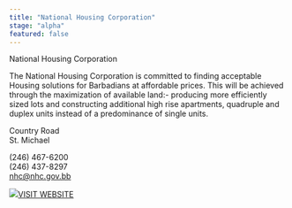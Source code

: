 ```yaml
---
title: "National Housing Corporation"
stage: "alpha"
featured: false
---
```


National Housing Corporation

The National Housing Corporation is committed to finding acceptable Housing solutions for Barbadians at affordable prices. This will be achieved through the maximization of available land:- producing more efficiently sized lots and constructing additional high rise apartments, quadruple and duplex units instead of a predominance of single units.

Country Road  
St. Michael

(246) 467-6200  
(246) 437-8297   
nhc@nhc.gov.bb

[![](https://www.gov.bb/fileadmin/template/images/i-visit-white.png)VISIT WEBSITE](http://www.nhc.gov.bb/)